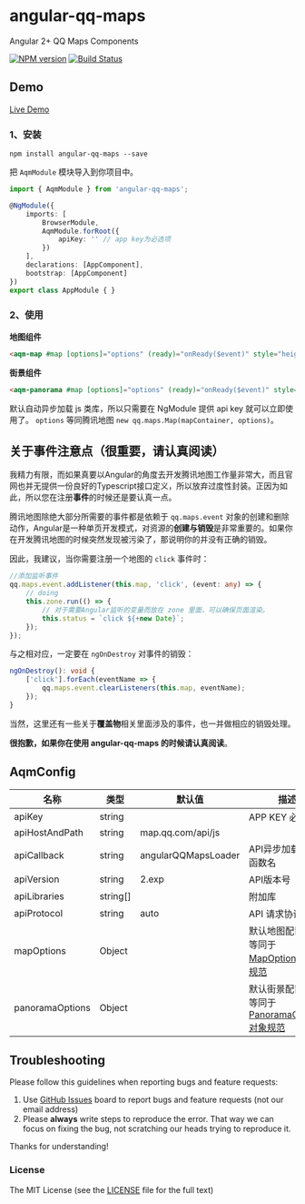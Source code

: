 # angular-qq-maps
Angular 2+ QQ Maps Components

[![NPM version](https://img.shields.io/npm/v/angular-qq-maps.svg)](https://www.npmjs.com/package/angular-qq-maps)
[![Build Status](https://travis-ci.org/cipchk/angular-qq-maps.svg?branch=master)](https://travis-ci.org/cipchk/angular-qq-maps)


## Demo

[Live Demo](https://cipchk.github.io/angular-qq-maps/)

### 1、安装

```
npm install angular-qq-maps --save
```

把 `AqmModule` 模块导入到你项目中。

```typescript
import { AqmModule } from 'angular-qq-maps';

@NgModule({
    imports: [ 
        BrowserModule,
        AqmModule.forRoot({
            apiKey: '' // app key为必选项
        })
    ],
    declarations: [AppComponent],
    bootstrap: [AppComponent]
})
export class AppModule { }
```

### 2、使用

**地图组件**

```html
<aqm-map #map [options]="options" (ready)="onReady($event)" style="height: 300px;"></aqm-map>
```

**街景组件**

```html
<aqm-panorama #map [options]="options" (ready)="onReady($event)" style="height: 500px;"></aqm-panorama>
```

默认自动异步加载 js 类库，所以只需要在 NgModule 提供 api key 就可以立即使用了。 `options` 等同腾讯地图 `new qq.maps.Map(mapContainer, options)`。

## 关于事件注意点（很重要，请认真阅读）

我精力有限，而如果真要以Angular的角度去开发腾讯地图工作量非常大，而且官网也并无提供一份良好的Typescript接口定义，所以放弃过度性封装。正因为如此，所以您在注册**事件**的时候还是要认真一点。

腾讯地图除绝大部分所需要的事件都是依赖于 `qq.maps.event` 对象的创建和删除动作，Angular是一种单页开发模式，对资源的**创建与销毁**是非常重要的。如果你在开发腾讯地图的时候突然发现被污染了，那说明你的并没有正确的销毁。

因此，我建议，当你需要注册一个地图的 `click` 事件时：

```typescript
//添加监听事件
qq.maps.event.addListener(this.map, 'click', (event: any) => {
    // doing
    this.zone.run(() => {
        // 对于需要Angular监听的变量而放在 zone 里面，可以确保页面渲染。
        this.status = `click ${+new Date}`;
    });
});
```

与之相对应，一定要在 `ngOnDestroy` 对事件的销毁：

```typescript
ngOnDestroy(): void {
    ['click'].forEach(eventName => {
        qq.maps.event.clearListeners(this.map, eventName);
    });
}
```

当然，这里还有一些关于**覆盖物**相关里面涉及的事件，也一并做相应的销毁处理。

**很抱歉，如果你在使用 angular-qq-maps 的时候请认真阅读**。

## AqmConfig

| 名称    | 类型           | 默认值  | 描述 |
| ------- | ------------- | ----- | ----- |
| apiKey | string |  | APP KEY 必填项 |
| apiHostAndPath | string | map.qq.com/api/js |  |
| apiCallback | string | angularQQMapsLoader | API异步加载回调函数名 |
| apiVersion | string | 2.exp | API版本号 |
| apiLibraries | string[] |  | 附加库 |
| apiProtocol | string | auto | API 请求协议 |
| mapOptions | Object |  | 默认地图配置项，等同于[MapOptions 对象规范](http://lbs.qq.com/javascript_v2/doc/mapoptions.html) |
| panoramaOptions | Object |  | 默认街景配置项，等同于[PanoramaOptions 对象规范](http://lbs.qq.com/javascript_v2/doc/panoramaoptions.html) |

## Troubleshooting

Please follow this guidelines when reporting bugs and feature requests:

1. Use [GitHub Issues](https://github.com/cipchk/angular-qq-maps/issues) board to report bugs and feature requests (not our email address)
2. Please **always** write steps to reproduce the error. That way we can focus on fixing the bug, not scratching our heads trying to reproduce it.

Thanks for understanding!

### License

The MIT License (see the [LICENSE](https://github.com/cipchk/angular-qq-maps/blob/master/LICENSE) file for the full text)
